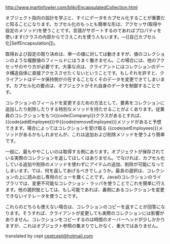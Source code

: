 http://www.martinfowler.com/bliki/EncapsulatedCollection.html

オブジェクト指向の設計を学ぶと、すぐにデータをカプセル化することが重要だと知ることになります。カプセル化のもっとも簡単な形は、アクセッサ(取得や設定のメソッド)を使うことです。言語がサポートするのであればプロパティを使います(クラスの内部からでさえこれを使う人もいます。—[[自己カプセル化|SelfEncapsulation]])。

取得および設定の取り決めは、単一の値に対しては動きますが、値のコレクションのような複数値のフィールドにはうまく働きません。この場合には、他のアクセッサのやり方が必要です。大事な点は、クライアントにはコレクションのデータ構造自体に直接アクセスさせたくないということです。もしそれを許すと、クライアントはデータ保持側が介在することなくそのデータを変更できてしまいます。カプセル化の要点は、オブジェクトがそれ自身のデータを制御することです。

コレクションのフィールドを変更するための方法として、要素をコレクションに追加したり削除したりする特別なメソッドを持たせることがよくあります。従業員のコレクションをもつ{{code(Company)}}クラスがあるとすれば、{{code(addEmployee)}}や{{code(removeEmployee)}}メソッドがあると予想できます。場合によってはコレクションを受け取る {{code(setEmployees)}}メソッドがあるかもしれませんが、これは追加および削除メソッドを使うより簡単です。

一般に、最もややこしいのは取得する側にあります。オブジェクトが保存されている実際のコレクションを返してほしくはありません。でなければ、カプセル化している追加や削除のメソッドを使わずにアイテムの追加、削除が可能になってしまいます。では、何を返してあげるべきでしょうか。最良の選択は、コレクションの上に読み出し専用のビューを置くことです。Javaのコレクションのライブラリでは、変更不可能なコレクション・ラッパを使うことでこれを簡単に行えます。他の選択肢としては、もし可能であれば、裏側にあるコレクションを変更できないイテレータを使うことです。

これらのどちらも使えない場合は、コレクションのコピーを返すことが回答になります。そうすれば、クライアントが変更しても実際のコレクションには影響がありません。コレクションをコピーするのは時間のオーバーヘッドが少しかかりますが、これはオブジェクト参照の集まりでしかなく、重大ではありません。


translated by cept <ceptcept@hotmail.com>
